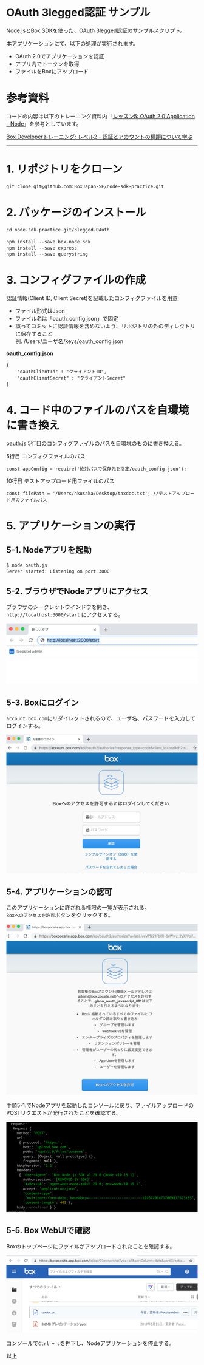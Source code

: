 # OAuth 3legged認証 サンプル

Node.jsとBox SDKを使った、OAuth 3legged認証のサンプルスクリプト。  

本アプリケーションにて、以下の処理が実行されます。

* OAuth 2.0でアプリケーションを認証
* アプリ内でトークンを取得
* ファイルをBoxにアップロード



# 参考資料

コードの内容は以下のトレーニング資料内「[レッスン5: OAuth 2.0 Application - Node](https://cloud.box.com/s/sq9xbtkw5bjmd9e7jr615poqc5nujgh8)」を参考としています。

[Box Developerトレーニング: レベル2 - 認証とアカウントの種類について学ぶ](https://community.box.com/t5/ゼロから始めるBox-API/Box-Developerトレーニング-レベル2-認証とアカウントの種類について学ぶ/ta-p/58111)



---



# 1. リポジトリをクローン

```
git clone git@github.com:BoxJapan-SE/node-sdk-practice.git
```

# 2. パッケージのインストール
```
cd node-sdk-practice.git/3legged-OAuth

npm install --save box-node-sdk
npm install --save express
npm install --save querystring
```

# 3. コンフィグファイルの作成

認証情報(Client ID, Client Secret)を記載したコンフィグファイルを用意

- ファイル形式はJson
- ファイル名は「oauth_config.json」で固定
- 誤ってコミットに認証情報を含めないよう、リポジトリの外のディレクトリに保存すること  
  例. /Users/ユーザ名/keys/oauth_config.json

**oauth_config.json**
```
{
    "oauthClientId" : "クライアントID",
    "oauthClientSecret" : "クライアントSecret"
}
```

# 4. コード中のファイルのパスを自環境に書き換え

oauth.js 5行目のコンフィグファイルのパスを自環境のものに書き換える。

5行目 コンフィグファイルのパス
```
const appConfig = require('絶対パスで保存先を指定/oauth_config.json');  
```

10行目 テストアップロード用ファイルのパス
```
const filePath = '/Users/hkusaka/Desktop/taxdoc.txt'; //テストアップロード用のファイルパス
```

# 5. アプリケーションの実行

## 5-1. Nodeアプリを起動

```
$ node oauth.js
Server started: Listening on port 3000
```

## 5-2. ブラウザでNodeアプリにアクセス

ブラウザのシークレットウインドウを開き、  
`http://localhost:3000/start` にアクセスする。  

![ブラウザにアクセス](./images/CapturFiles_1.png)  

## 5-3. Boxにログイン

`account.box.com`にリダイレクトされるので、ユーザ名、パスワードを入力してログインする。  

![Boxにログイン](./images/CapturFiles_2.png)  

## 5-4. アプリケーションの認可

このアプリケーションに許される権限の一覧が表示される。  
`Boxへのアクセスを許可`ボタンをクリックする。  

![アプリケーションの認可](./images/CapturFiles_3.png)  

手順5-1.でNodeアプリを起動したコンソールに戻り、ファイルアップロードのPOSTリクエストが発行されたことを確認する。  

![リクエスト発行の確認](./images/CapturFiles_5.png)  

## 5-5. Box WebUIで確認

Boxのトップページにファイルがアップロードされたことを確認する。  

![ファイルのアップロード確認](./images/CapturFiles_4.png)  

コンソールで`Ctrl + c`を押下し、Nodeアプリケーションを停止する。  

以上
